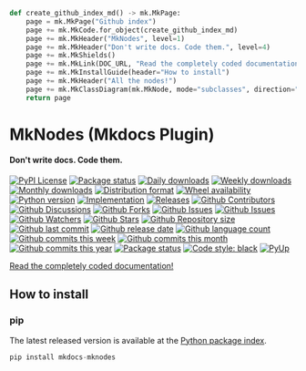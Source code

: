 ``` py title='__main__.create_github_index_md' linenums="86" hl_lines="3"
def create_github_index_md() -> mk.MkPage:
    page = mk.MkPage("Github index")
    page += mk.MkCode.for_object(create_github_index_md)
    page += mk.MkHeader("MkNodes", level=1)
    page += mk.MkHeader("Don't write docs. Code them.", level=4)
    page += mk.MkShields()
    page += mk.MkLink(DOC_URL, "Read the completely coded documentation!")
    page += mk.MkInstallGuide(header="How to install")
    page += mk.MkHeader("All the nodes!")
    page += mk.MkClassDiagram(mk.MkNode, mode="subclasses", direction="LR")
    return page

```

# MkNodes (Mkdocs Plugin)

#### Don't write docs. Code them.

[![PyPI License](https://img.shields.io/pypi/l/mkdocs-mknodes.svg)](https://pypi.org/project/mkdocs-mknodes/)
[![Package status](https://img.shields.io/pypi/status/mkdocs-mknodes.svg)](https://pypi.org/project/mkdocs-mknodes/)
[![Daily downloads](https://img.shields.io/pypi/dd/mkdocs-mknodes.svg)](https://pypi.org/project/mkdocs-mknodes/)
[![Weekly downloads](https://img.shields.io/pypi/dw/mkdocs-mknodes.svg)](https://pypi.org/project/mkdocs-mknodes/)
[![Monthly downloads](https://img.shields.io/pypi/dm/mkdocs-mknodes.svg)](https://pypi.org/project/mkdocs-mknodes/)
[![Distribution format](https://img.shields.io/pypi/format/mkdocs-mknodes.svg)](https://pypi.org/project/mkdocs-mknodes/)
[![Wheel availability](https://img.shields.io/pypi/wheel/mkdocs-mknodes.svg)](https://pypi.org/project/mkdocs-mknodes/)
[![Python version](https://img.shields.io/pypi/pyversions/mkdocs-mknodes.svg)](https://pypi.org/project/mkdocs-mknodes/)
[![Implementation](https://img.shields.io/pypi/implementation/mkdocs-mknodes.svg)](https://pypi.org/project/mkdocs-mknodes/)
[![Releases](https://img.shields.io/github/downloads/phil65/mkdocs_mknodes/total.svg)](https://github.com/phil65/mkdocs_mknodes/releases)
[![Github Contributors](https://img.shields.io/github/contributors/phil65/mkdocs_mknodes)](https://github.com/phil65/mkdocs_mknodes/graphs/contributors)
[![Github Discussions](https://img.shields.io/github/discussions/phil65/mkdocs_mknodes)](https://github.com/phil65/mkdocs_mknodes/discussions)
[![Github Forks](https://img.shields.io/github/forks/phil65/mkdocs_mknodes)](https://github.com/phil65/mkdocs_mknodes/forks)
[![Github Issues](https://img.shields.io/github/issues/phil65/mkdocs_mknodes)](https://github.com/phil65/mkdocs_mknodes/issues)
[![Github Issues](https://img.shields.io/github/issues-pr/phil65/mkdocs_mknodes)](https://github.com/phil65/mkdocs_mknodes/pulls)
[![Github Watchers](https://img.shields.io/github/watchers/phil65/mkdocs_mknodes)](https://github.com/phil65/mkdocs_mknodes/watchers)
[![Github Stars](https://img.shields.io/github/stars/phil65/mkdocs_mknodes)](https://github.com/phil65/mkdocs_mknodes/stars)
[![Github Repository size](https://img.shields.io/github/repo-size/phil65/mkdocs_mknodes)](https://github.com/phil65/mkdocs_mknodes)
[![Github last commit](https://img.shields.io/github/last-commit/phil65/mkdocs_mknodes)](https://github.com/phil65/mkdocs_mknodes/commits)
[![Github release date](https://img.shields.io/github/release-date/phil65/mkdocs_mknodes)](https://github.com/phil65/mkdocs_mknodes/releases)
[![Github language count](https://img.shields.io/github/languages/count/phil65/mkdocs_mknodes)](https://github.com/phil65/mkdocs_mknodes)
[![Github commits this week](https://img.shields.io/github/commit-activity/w/phil65/mkdocs_mknodes)](https://github.com/phil65/mkdocs_mknodes)
[![Github commits this month](https://img.shields.io/github/commit-activity/m/phil65/mkdocs_mknodes)](https://github.com/phil65/mkdocs_mknodes)
[![Github commits this year](https://img.shields.io/github/commit-activity/y/phil65/mkdocs_mknodes)](https://github.com/phil65/mkdocs_mknodes)
[![Package status](https://codecov.io/gh/phil65/mkdocs_mknodes/branch/main/graph/badge.svg)](https://codecov.io/gh/phil65/mkdocs_mknodes/)
[![Code style: black](https://img.shields.io/badge/code%20style-black-000000.svg)](https://github.com/psf/black)
[![PyUp](https://pyup.io/repos/github/phil65/mkdocs_mknodes/shield.svg)](https://pyup.io/repos/github/phil65/mkdocs_mknodes/)

[Read the completely coded documentation!](https://phil65.github.io/mkdocs-mknodes/)

## How to install

### pip

The latest released version is available at the [Python package index](https://pypi.org/project/mknodes).

``` py
pip install mkdocs-mknodes
```
